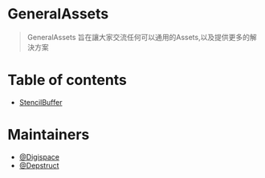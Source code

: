 # GeneralAssets
> GeneralAssets 旨在讓大家交流任何可以通用的Assets,以及提供更多的解決方案


# Table of contents

<!--ts-->
  * [StencilBuffer](https://github.com/Jhan-JiaHao/StencilBuffer/blob/main/README.md)
<!--te-->

# Maintainers
* [@Digispace](https://github.com/XRDigispace)
* [@Depstruct](https://github.com/Depstruct)
